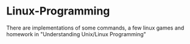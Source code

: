 # Linux-Programming
There are implementations of some commands, a few linux games and homework in "Understanding Unix/Linux Programming"
